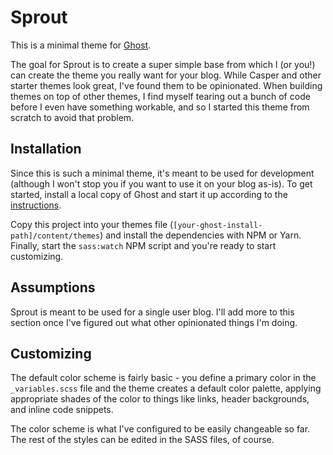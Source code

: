 # Sprout

This is a minimal theme for [Ghost](https://ghost.org).

The goal for Sprout is to create a super simple base from which I (or you!) can create the theme you really want for your blog. While Casper and other starter themes look great, I've found them to be opinionated. When building themes on top of other themes, I find myself tearing out a bunch of code before I even have something workable, and so I started this theme from scratch to avoid that problem.

## Installation

Since this is such a minimal theme, it's meant to be used for development (although I won't stop you if you want to use it on your blog as-is). To get started, install a local copy of Ghost and start it up according to the [instructions](https://docs.ghost.org/v1.0.0/docs/install-local#section-developing-themes).

Copy this project into your themes file (`[your-ghost-install-path]/content/themes`) and install the dependencies with NPM or Yarn. Finally, start the `sass:watch` NPM script and you're ready to start customizing.

## Assumptions

Sprout is meant to be used for a single user blog. I'll add more to this section once I've figured out what other opinionated things I'm doing.

## Customizing

The default color scheme is fairly basic - you define a primary color in the `_variables.scss` file and the theme creates a default color palette, applying appropriate shades of the color to things like links, header backgrounds, and inline code snippets.

The color scheme is what I've configured to be easily changeable so far. The rest of the styles can be edited in the SASS files, of course.